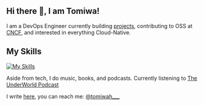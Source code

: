 ## Hi there 👋, I am Tomiwa!
I am a DevOps Engineer currently building [projects](https://github.com/cloud-devops-projects), contributing to OSS at [CNCF](https://clotributor.dev/), and interested in everything Cloud-Native.

## My Skills
[![My Skills](https://skillicons.dev/icons?i=linux,docker,kubernetes,python,golang,html,css,js,aws,gcp,jenkins,ansible,prometheus,bash,gitlab)](https://skillicons.dev)

Aside from tech, I do music, books, and podcasts. Currently listening to [The UnderWorld Podcast](https://podcasts.apple.com/us/podcast/the-underworld-podcast/id1529370760)

I write [here](https://medium.com/@tomiwaaribisala), you can reach me: [@tomiwah___](https://twitter.com/tomiwah___)

